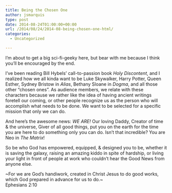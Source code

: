 ```yaml
---
title: Being the Chosen One
author: jsmarquis
type: post
date: 2014-08-24T01:00:00+00:00
url: /2014/08/24/2014-08-being-chosen-one-html/
categories:
  - Uncategorized

---
```

I&#8217;m about to get a big sci-fi-geeky here, but bear with me because I think you&#8217;ll be encouraged by the end. 

I&#8217;ve been reading Bill Hybels&#8217; call-to-passion book _Holy Discontent_, and I realized how we all kinda want to be Luke Skywalker, Harry Potter, Queen Esther, Sydney Bristow in _Alias_, Bethany Sloane in _Dogma_, and all those other &#8220;chosen ones&#8221;. As audience members, we relate with these characters because we rather like the idea of having ancient writings foretell our coming, or other people recognize us as the person who will accomplish what needs to be done. We want to be selected for a specific mission that only we can do.

And here&#8217;s the awesome news: _WE ARE!_ Our loving Daddy, Creator of time & the universe, Giver of all good things, put you on the earth for the time you are here to do something only you can do. Isn&#8217;t that incredible? You are Neo in _The_ _Matrix_!

So be who God has empowered, equipped, & designed you to be, whether it is saving the galaxy, raising an amazing kiddo in spite of hardship, or living your light in front of people at work who couldn&#8217;t hear the Good News from anyone else.

~For we are God&#8217;s handiwork, created in Christ Jesus to do good works, which God prepared in advance for us to do.~  
Ephesians 2:10